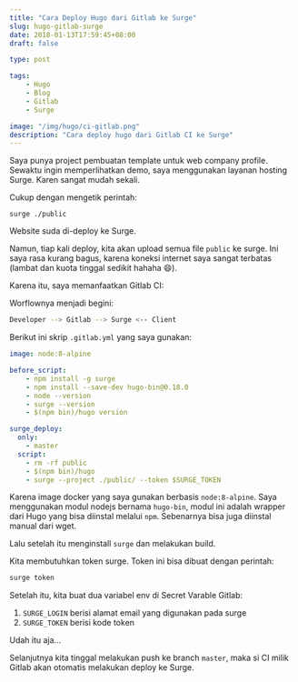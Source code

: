 ```yaml
---
title: "Cara Deploy Hugo dari Gitlab ke Surge"
slug: hugo-gitlab-surge
date: 2018-01-13T17:59:45+08:00
draft: false

type: post

tags:
    - Hugo
    - Blog
    - Gitlab
    - Surge

image: "/img/hugo/ci-gitlab.png"
description: "Cara deploy hugo dari Gitlab CI ke Surge"
---
```


Saya punya project pembuatan template untuk web company profile.
Sewaktu ingin memperlihatkan demo, saya menggunakan layanan hosting Surge.
Karen sangat mudah sekali.

Cukup dengan mengetik perintah:

```
surge ./public
```

Website suda di-deploy ke Surge.

Namun, tiap kali deploy, kita akan upload semua file `public` ke surge.
Ini saya rasa kurang bagus, karena koneksi internet saya sangat terbatas
(lambat dan kuota tinggal sedikit hahaha 😄).

Karena itu, saya memanfaatkan Gitlab CI:

Worflownya menjadi begini:

```bash
Developer --> Gitlab --> Surge <-- Client
```

Berikut ini skrip `.gitlab.yml` yang saya gunakan:

```yaml
image: node:8-alpine

before_script:
    - npm install -g surge
    - npm install --save-dev hugo-bin@0.18.0
    - node --version
    - surge --version
    - $(npm bin)/hugo version

surge_deploy:
  only:
    - master
  script:
    - rm -rf public
    - $(npm bin)/hugo
    - surge --project ./public/ --token $SURGE_TOKEN
```

Karena image docker yang saya gunakan berbasis `node:8-alpine`.
Saya menggunakan modul nodejs bernama `hugo-bin`, modul ini adalah wrapper dari Hugo
yang bisa diinstal melalui `npm`. Sebenarnya bisa juga diinstal manual dari wget.

Lalu setelah itu menginstall `surge` dan melakukan build.

Kita membutuhkan token surge. Token ini bisa dibuat dengan perintah:

```bash
surge token
```

Setelah itu, kita buat dua variabel env di Secret Varable Gitlab:

1. `SURGE_LOGIN` berisi alamat email yang digunakan pada surge 
2. `SURGE_TOKEN` berisi kode token

Udah itu aja...

Selanjutnya kita tinggal melakukan push ke branch `master`, maka
si CI milik Gitlab akan otomatis melakukan deploy ke Surge.